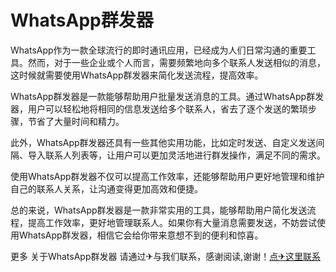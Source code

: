 # WhatsApp群发器

WhatsApp作为一款全球流行的即时通讯应用，已经成为人们日常沟通的重要工具。然而，对于一些企业或个人而言，需要频繁地向多个联系人发送相似的消息，这时候就需要使用WhatsApp群发器来简化发送流程，提高效率。

WhatsApp群发器是一款能够帮助用户批量发送消息的工具。通过WhatsApp群发器，用户可以轻松地将相同的信息发送给多个联系人，省去了逐个发送的繁琐步骤，节省了大量时间和精力。

此外，WhatsApp群发器还具有一些其他实用功能，比如定时发送、自定义发送间隔、导入联系人列表等，让用户可以更加灵活地进行群发操作，满足不同的需求。

使用WhatsApp群发器不仅可以提高工作效率，还能够帮助用户更好地管理和维护自己的联系人关系，让沟通变得更加高效和便捷。

总的来说，WhatsApp群发器是一款非常实用的工具，能够帮助用户简化发送流程，提高工作效率，更好地管理联系人。如果你有大量消息需要发送，不妨尝试使用WhatsApp群发器，相信它会给你带来意想不到的便利和惊喜。

更多 关于WhatsApp群发器 请通过✈与我们联系，感谢阅读,谢谢！[点✈这里联系](https://abc.k02.cc)